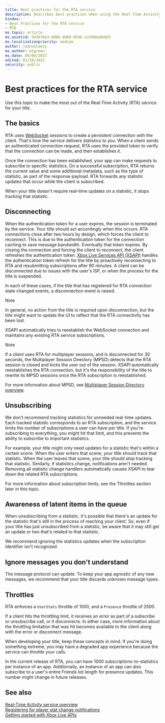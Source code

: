 ```yaml
---
title: Best practices for the RTA service
description: Describes best practices when using the Real-Time Activity (RTA) service.
kindex:
- Best Practices for the RTA service
- RTA
ms.topic: article
ms.assetid: 543b78e3-d06b-4969-95db-2cb996a8bbd3
ms.localizationpriority: medium
author: joannaleecy
ms.author: migreen
ms.date: 04/04/2017
edited: 01/29/2021
security: public
---
```


# Best practices for the RTA service

Use this topic to make the most out of the Real-Time Activity (RTA) service for your title.

## The basics

RTA uses [WebSocket](/iis/configuration/system.webserver/websocket) sessions to create a persistent connection with the client.
That's how the service delivers statistics to you.
When a client sends an authenticated connection request, RTA uses the provided token to verify that the connection can be made, and then establishes it.

Once the connection has been established, your app can make requests to subscribe to specific statistics. 
On a successful subscription, RTA returns the current value and some additional metadata, such as the type of statistic, as part of the response payload.
RTA forwards any statistic updates that occur while the client is subscribed.

When your title doesn't require real-time updates on a statistic, it stops tracking that statistic.


## Disconnecting

When the authentication token for a user expires, the session is terminated by the service. Your title should act accordingly when this occurs. 
RTA connections close after two hours by design, which forces the client to reconnect.
This is due to the authentication token for the connection caching to save message bandwidth.
Eventually that token expires. 
By closing the connection and forcing the client to reconnect, the client refreshes the authentication token.
[Xbox Live Services API (XSAPI)](/gaming/xbox-live/api-ref/xsapi/live-introduction-to-xbox-live-apis) handles the authentication token refresh for the title by proactively reconnecting to RTA and resubmitting subscriptions after 90 minutes. 
A client can be disconnected due to issues with the user's ISP, or when the process for the title is suspended. 
  
In each of these cases, if the title that has registered for RTA connection state changed events, a disconnection event is raised.  
  > [!NOTE]
> In general, no action from the title is required upon disconnection, but the title might want to update the UI to reflect that the RTA connectivity has been lost.  
  
XSAPI automatically tries to reestablish the WebSocket connection and maintains any existing RTA service subscriptions.  
  > [!NOTE]
> If a client uses RTA for multiplayer sessions, and is disconnected for 30 seconds, the Multiplayer Session Directory (MPSD) detects that the RTA session is closed and kicks the user out of the session. XSAPI automatically reestablishes the RTA connection, but it's the responsibility of the title to rewrite its MPSD sessions once the RTA subscription is reestablished.  
  
For more information about MPSD, see [Multiplayer Session Directory overview](../../../multiplayer/mpsd/live-mpsd-overview.md).


## Unsubscribing

We don't recommend tracking statistics for unneeded real-time updates. 
Each tracked statistic corresponds to an RTA subscription, and the service limits the number of subscriptions a user can have per title. 
If you're subscribing to everything, you might hit that limit, and this prevents the ability to subscribe to important statistics.  
  
For example, your title might only need updates for a statistic that's within a certain scene. 
When the user enters that scene, your title should track that statistic. 
When the user leaves that scene, your title should stop tracking that statistic. 
Similarly, if statistics change, notifications aren't needed. 
Removing all statistic change handlers automatically causes XSAPI to tear down the related RTA subscriptions.  
  
For more information about subscription limits, see the Throttles section later in this topic.  
  
## Awareness of latent items in the queue

When unsubscribing from a statistic, it's possible that there's an update for the statistic that's still in the process of reaching your client. 
So, even if your title has just unsubscribed from a statistic, be aware that it may still get an update or two that's related to that statistic. 
  
We recommend ignoring the statistics updates when the subscription identifier isn't recognized.  
  
  
## Ignore messages you don't understand
  
The message protocol can update. To keep your app agnostic of any new messages, we recommend that your title discards unknown message types.  
  
  
## Throttles

RTA enforces a `UserStats` throttle of 1000, and a `Presence` throttle of 2500.  
  
If a client hits the throttling limit, it receives an error as part of a subscribe or unsubscribe call, or it disconnects. 
In either case, more information about the throttling limitation that was hit becomes available to the client along with the error or disconnect message.  
  
When developing your title, keep these concepts in mind. If you're doing something extreme, 
you may have a degraded app experience because the service can throttle your calls.  
  
In the current release of RTA, you can have 1000 subscriptions-to-statistics per instance of an app. 
Additionally, an instance of an app can also subscribe to a user's entire Friends list length for presence updates. 
This number might change in future releases.  
  
## See also  
[Real-Time Activity service overview](../live-real-time-activity-service-overview.md)  
[Registering for player stat change notifications](live-register-for-stat-notifications.md)  
[Getting started with Xbox Live APIs](../../../../get-started/live-gs-xbl-apis.md)